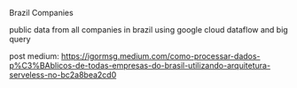 Brazil Companies

public data from all companies in brazil using google cloud dataflow and big query

post medium:
https://igormsg.medium.com/como-processar-dados-p%C3%BAblicos-de-todas-empresas-do-brasil-utilizando-arquitetura-serveless-no-bc2a8bea2cd0
